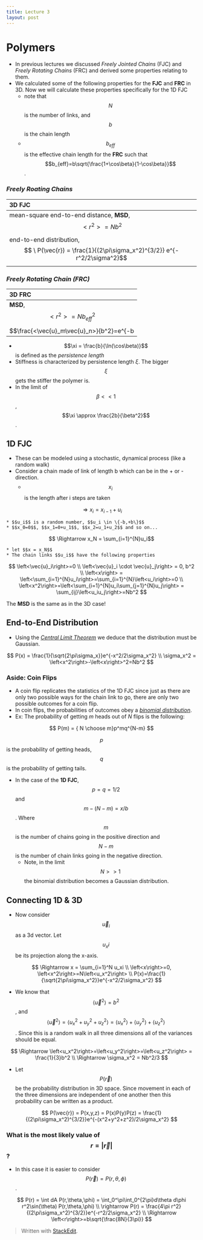 ```yaml
---
title: Lecture 3
layout: post
---
```


# Polymers

* In previous lectures we discussed *Freely Jointed Chains* (FJC) and *Freely Rotating Chains* (FRC) and derived some properties relating to them.
* We calculated some of the following properties for the **FJC** and **FRC** in 3D. Now we will calculate these properties specifically for the 1D FJC
	* note that $$N$$ is the number of links, and $$b$$ is the chain length
	* $$b_{eff}$$ is the effective chain length for the **FRC** such that $$b_{eff}=b\sqrt{\frac{1+\cos\beta}{1-\cos\beta}}$$.

### *Freely Roating Chains*

| 3D FJC|
|:---------- |
| mean-square end-to-end distance, **MSD**, $$<r^2> = Nb^2$$ |
| end-to-end distribution, $$ \ P(\vec{r}) = \frac{1}{(2\pi\sigma_x^2)^{3/2}} e^{-r^2/2\sigma^2}$$|  

### *Freely Rotating Chain (FRC)*
| 3D FRC |
| :---------|
|**MSD**, $$<r^2> = Nb_{eff}^2$$|
|$$\frac{<\vec{u}_m\vec{u}_n>}{b^2}=e^{-b|m-n|/\xi}$$|


* $$\xi = \frac{b}{\ln(\cos\beta)}$$ is defined as the *persistence length* 
* Stiffness is characterized by persistence length $\xi$. The bigger $$\xi$$ gets the stiffer the polymer is.
* In the limit of $$\beta<<1$$,  $$\xi \approx \frac{2b}{\beta^2}$$.

## 1D FJC
* These can be modeled using a stochastic, dynamical process (like a random walk)
*  Consider a chain made of link of length b which can be in the + or - direction.
	* $$x_i$$ is the length after i steps are taken

$$ \Rightarrow x_i = x_{i-1} + u_i $$

	* $$u_i$$ is a random number, $$u_i \in \{-b,+b\}$$
	* $$x_0=0$$, $$x_1=0+u_1$$, $$x_2=u_1+u_2$$ and so on...

$$ \Rightarrow x_N = \sum_{i=1}^{N}u_i$$

	* let $$x = x_N$$
	* The chain links $$u_i$$ have the following properties

$$
\left<\vec{u}_i\right>=0 \\ \left<\vec{u}_i \cdot \vec{u}_j\right> = 0, b^2 \\
\left<x\right> = \left<\sum_{i=1}^{N}u_i\right>=\sum_{i=1}^{N}\left<u_i\right>=0 \\
\left<x^2\right>=\left<\sum_{i=1}^{N}u_i\sum_{j=1}^{N}u_j\right> = \sum_{ij}\left<u_iu_j\right>=Nb^2 
$$

The **MSD** is the same as in the 3D case!

## End-to-End Distribution

* Using the [*Central Limit Theorem*](http://en.wikipedia.org/wiki/Central_limit_theorem) we deduce that the distribution must be Gaussian.

$$
P(x) = \frac{1}{\sqrt{2\pi\sigma_x}}e^{-x^2/2\sigma_x^2} \\ 
\sigma_x^2 = \left<x^2\right>-\left<x\right>^2=Nb^2
$$

### Aside: Coin Flips

* A coin flip replicates the statistics of the 1D FJC since just as there are only two possible ways for the chain link to go, there are only two possible outcomes for a coin flip.
* In coin flips, the probabilities of outcomes obey a [*binomial distribution*](http://en.wikipedia.org/wiki/Binomial_distribution).
* Ex: The probability of getting *m* heads out of *N* flips is the following:

$$ P(m) = { N \choose m}p^mq^{N-m} $$

$$p$$ is the probability of getting heads, $$q$$ is the probability of getting tails.

* In the case of the **1D FJC**, $$p=q=1/2$$ and $$m-(N-m)=x/b$$. Where $$m$$ is the number of chains going in the positive direction and $$N-m$$ is the number of chain links going in the negative direction.
	* Note, in the limit $$N>>1$$ the binomial distribution becomes a Gaussian distribution.

## Connecting 1D & 3D

* Now consider $$\vec{u}_i$$ as a 3d vector. Let $$u_xi$$ be its projection along the x-axis.

$$ \Rightarrow x = \sum_{i=1}^N u_xi \\
\left<x\right>=0, \left<x^2\right>=N\left<u_x^2\right> \\
P(x)=\frac{1}{\sqrt{2\pi\sigma_x^2}}e^{-x^2/2\sigma_x^2} 
$$

* We know that $$\left<\vec{u}^2\right>=b^2$$, and $$\left<\vec{u}^2\right>=\left<u_x^2+u_y^2+u_z^2\right> = \left<u_x^2\right>+\left<u_y^2\right>+\left<u_z^2\right>$$. Since this is a random walk in all three dimensions all of the variances should be equal.

$$ 
\Rightarrow \left<u_x^2\right>=\left<u_y^2\right>=\left<u_z^2\right> = \frac{1}{3}b^2  \\
\Rightarrow \sigma_x^2 = Nb^2/3
$$

* Let $$P(\vec{r})$$ be the probability distribution in 3D space. Since movement in each of the three dimensions are independent of one another then this probability can be written as a product.

$$ P(\vec{r}) = P(x,y,z) = P(x)P(y)P(z) = \frac{1}{(2\pi\sigma_x^2)^{3/2}}e^{-(x^2+y^2+z^2)/2\sigma_x^2} $$

### What is the **most likely** value of $$r=|\vec{r}|$$?

* In this case it is easier to consider $$P(\vec{r})=P(r,\theta,\phi)$$.

$$ P(r) = \int dA P(r,\theta,\phi) = \int_0^\pi\int_0^{2\pi}d\theta d\phi r^2\sin(\theta) P(r,\theta,\phi) \\
\rightarrow P(r) = \frac{4\pi r^2}{(2\pi\sigma_x^2)^{3/2}}e^{-r^2/2\sigma_x^2} \\
\Rightarrow \left<r\right>=b\sqrt{\frac{8N}{3\pi}}
$$

> Written with [StackEdit](https://stackedit.io/).
